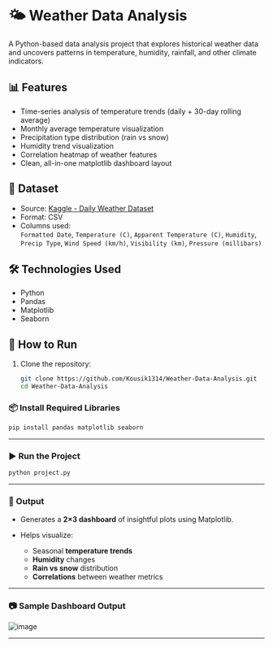 # 🌤 Weather Data Analysis

A Python-based data analysis project that explores historical weather data and uncovers patterns in temperature, humidity, rainfall, and other climate indicators.

## 📊 Features
- Time-series analysis of temperature trends (daily + 30-day rolling average)
- Monthly average temperature visualization
- Precipitation type distribution (rain vs snow)
- Humidity trend visualization
- Correlation heatmap of weather features
- Clean, all-in-one matplotlib dashboard layout

## 📁 Dataset
- Source: [Kaggle - Daily Weather Dataset](https://www.kaggle.com/datasets/muthuj7/weather-dataset)
- Format: CSV
- Columns used:  
  `Formatted Date`, `Temperature (C)`, `Apparent Temperature (C)`, `Humidity`, `Precip Type`, `Wind Speed (km/h)`, `Visibility (km)`, `Pressure (millibars)`

## 🛠 Technologies Used
- Python
- Pandas
- Matplotlib
- Seaborn

## 🧪 How to Run

1. Clone the repository:
   ```bash
   git clone https://github.com/Kousik1314/Weather-Data-Analysis.git
   cd Weather-Data-Analysis

### 📦 Install Required Libraries

```bash
pip install pandas matplotlib seaborn
```

---

### ▶️ Run the Project

```bash
python project.py
```

---

### 📌 Output

* Generates a **2×3 dashboard** of insightful plots using Matplotlib.
* Helps visualize:

  * Seasonal **temperature trends**
  * **Humidity** changes
  * **Rain vs snow** distribution
  * **Correlations** between weather metrics

---

### 📷 Sample Dashboard Output

![image](https://github.com/user-attachments/assets/4a3e9f3f-dcff-4e49-b69b-6a75e42a69e8)


---
